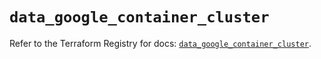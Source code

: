 # `data_google_container_cluster`

Refer to the Terraform Registry for docs: [`data_google_container_cluster`](https://registry.terraform.io/providers/hashicorp/google/6.30.0/docs/data-sources/container_cluster).
